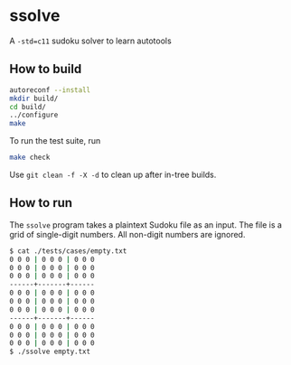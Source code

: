 # ssolve

A `-std=c11` sudoku solver to learn autotools

## How to build

```sh
autoreconf --install
mkdir build/
cd build/
../configure
make
```

To run the test suite, run

```sh
make check
```

Use `git clean -f -X -d` to clean up after in-tree builds.

## How to run

The `ssolve` program takes a plaintext Sudoku file as an input. The file is a grid of single-digit
numbers. All non-digit numbers are ignored.

```sh
$ cat ./tests/cases/empty.txt
0 0 0 | 0 0 0 | 0 0 0
0 0 0 | 0 0 0 | 0 0 0
0 0 0 | 0 0 0 | 0 0 0
------+-------+------
0 0 0 | 0 0 0 | 0 0 0
0 0 0 | 0 0 0 | 0 0 0
0 0 0 | 0 0 0 | 0 0 0
------+-------+------
0 0 0 | 0 0 0 | 0 0 0
0 0 0 | 0 0 0 | 0 0 0
0 0 0 | 0 0 0 | 0 0 0
$ ./ssolve empty.txt
```
